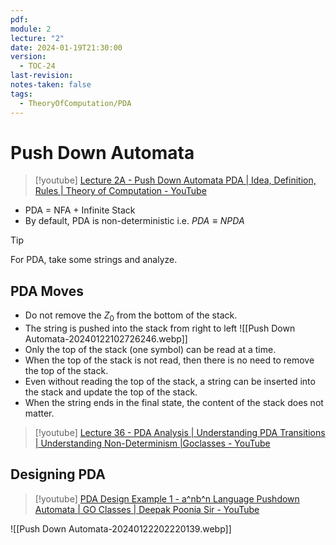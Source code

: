 ```yaml
---
pdf: 
module: 2
lecture: "2"
date: 2024-01-19T21:30:00
version:
  - TOC-24
last-revision: 
notes-taken: false
tags:
  - TheoryOfComputation/PDA
---
```

# Push Down Automata
> [!youtube] 
> [Lecture 2A - Push Down Automata PDA | Idea, Definition, Rules | Theory of Computation - YouTube](https://www.youtube.com/watch?v=n_get5pyyGk)

- PDA = NFA + Infinite Stack
- By default, PDA is non-deterministic i.e. $PDA \equiv NPDA$

> [!tip] 
> For PDA, take some strings and analyze.

## PDA Moves

- Do not remove the $Z_0$ from the bottom of the stack.
- The string is pushed into the stack from right to left
![[Push Down Automata-20240122102726246.webp]]
- Only the top of the stack (one symbol) can be read at a time.
- When the top of the stack is not read, then there is no need to remove the top of the stack.
- Even without reading the top of the stack, a string can be inserted into the stack and update the top of the stack.
- When the string ends in the final state, the content of the stack does not matter.

> [!youtube] 
> [Lecture 36 - PDA Analysis | Understanding PDA Transitions | Understanding Non-Determinism |Goclasses - YouTube](https://www.youtube.com/watch?v=fhLnSEQ4zLs)

## Designing PDA
> [!youtube] 
> [PDA Design Example 1 - a^nb^n Language Pushdown Automata | GO Classes | Deepak Poonia Sir - YouTube](https://www.youtube.com/watch?v=Kj2RyeOXqr8)

![[Push Down Automata-20240122202220139.webp]]


